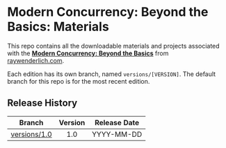 # Modern Concurrency: Beyond the Basics: Materials

This repo contains all the downloadable materials and projects associated with the **[Modern Concurrency: Beyond the Basics](https://www.raywenderlich.com/library)** from [raywenderlich.com](https://www.raywenderlich.com).

Each edition has its own branch, named `versions/[VERSION]`. The default branch for this repo is for the most recent edition.

## Release History

| Branch                                                                                  | Version | Release Date |
| --------------------------------------------------------------------------------------- |:-------:|:------------:|
| [versions/1.0](https://github.com/raywenderlich/video-mcobb-materials/tree/versions/1.0) | 1.0     | YYYY-MM-DD   |
